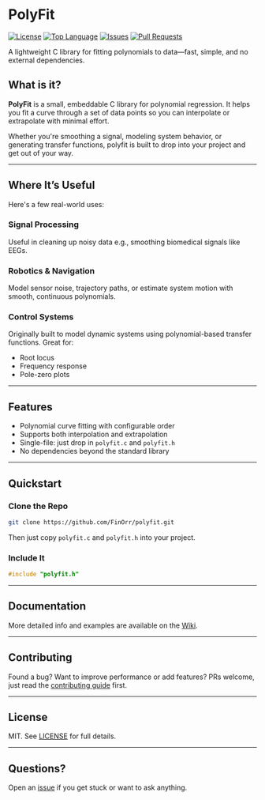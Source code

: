 # PolyFit

[![License](https://img.shields.io/badge/license-MIT-blue.svg)](LICENSE)
[![Top Language](https://img.shields.io/github/languages/top/FinOrr/polyfit.svg)](https://github.com/FinOrr/polyfit)
[![Issues](https://img.shields.io/github/issues/FinOrr/polyfit.svg)](https://github.com/FinOrr/polyfit/issues)
[![Pull Requests](https://img.shields.io/github/issues-pr/FinOrr/polyfit.svg)](https://github.com/FinOrr/polyfit/pulls)

A lightweight C library for fitting polynomials to data—fast, simple, and no external dependencies.

## What is it?

**PolyFit** is a small, embeddable C library for polynomial regression. 
It helps you fit a curve through a set of data points so you can interpolate or extrapolate with minimal effort. 

Whether you're smoothing a signal, modeling system behavior, or generating transfer functions, polyfit is built to drop into your project and get out of your way.

---

## Where It’s Useful

Here's a few real-world uses:

### Signal Processing
Useful in cleaning up noisy data e.g., smoothing biomedical signals like EEGs.

### Robotics & Navigation
Model sensor noise, trajectory paths, or estimate system motion with smooth, continuous polynomials.

### Control Systems
Originally built to model dynamic systems using polynomial-based transfer functions. Great for:
- Root locus
- Frequency response
- Pole-zero plots

---

## Features

- Polynomial curve fitting with configurable order
- Supports both interpolation and extrapolation
- Single-file: just drop in `polyfit.c` and `polyfit.h`
- No dependencies beyond the standard library

---

## Quickstart

### Clone the Repo

```bash
git clone https://github.com/FinOrr/polyfit.git
````

Then just copy `polyfit.c` and `polyfit.h` into your project.

### Include It

```c
#include "polyfit.h"
```

---

## Documentation

More detailed info and examples are available on the [Wiki](https://github.com/FinOrr/polyfit/wiki).

---

## Contributing

Found a bug? Want to improve performance or add features? PRs welcome, just read the [contributing guide](CONTRIBUTING.md) first.

---

## License

MIT. See [LICENSE](LICENSE) for full details.

---

## Questions?

Open an [issue](https://github.com/FinOrr/polyfit/issues) if you get stuck or want to ask anything.

